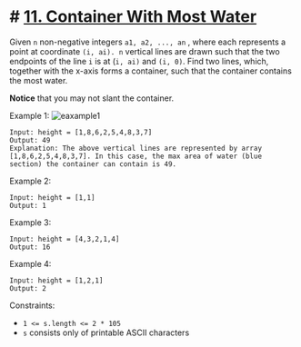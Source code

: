 # # [11. Container With Most Water](https://leetcode.com/problems/container-with-most-water)

Given `n` non-negative integers `a1, a2, ..., an` , where each represents a point at coordinate `(i, ai). n` vertical lines are drawn such that the two endpoints of the line `i` is at (`i, ai)` and `(i, 0)`. Find two lines, which, together with the x-axis forms a container, such that the container contains the most water.

**Notice** that you may not slant the container.

Example 1:
![eaxample1](https://s3-lc-upload.s3.amazonaws.com/uploads/2018/07/17/question_11.jpg)
```
Input: height = [1,8,6,2,5,4,8,3,7]
Output: 49
Explanation: The above vertical lines are represented by array [1,8,6,2,5,4,8,3,7]. In this case, the max area of water (blue section) the container can contain is 49.
```


Example 2:
```
Input: height = [1,1]
Output: 1
```

Example 3:
```
Input: height = [4,3,2,1,4]
Output: 16
```

Example 4:
```
Input: height = [1,2,1]
Output: 2
```

Constraints:

- `1 <= s.length <= 2 * 105`
- `s` consists only of printable ASCII characters
